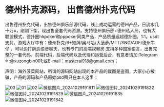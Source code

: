 # 德州扑克源码， 出售德州扑克代码
出售德州扑克代码，出售德州俱乐部源代码，线上成功运营的德州产品，日流水几十万u，刚刚下架，现出售全套代码资源。支持德州俱乐部+德州私人局，也有大联盟模式，德扑圈hhpoker和pppoker同类产品，产品质量远超德扑圈，1:1，usdt支付，游戏大厅中有：德州扑克/6+短牌/奥马哈/大菠萝/MTT/SNG/AOF/德州牛仔 ，可以边打牌边语音聊天，也有专门的高端视频房.支持多种国家语言，出售完整的一套代码，前端代码，后端代码以及代理和运营后台，有意者请加:Telegram✈:@xuzongbin001;或E-mail：masterai918@gmail.com；


声明：海外菠菜网站，所谓的源码网站出现的本产品的截图是盗图，大家小心被骗，产品的源码和产品原始psd图只在本人这里；



![03](https://github.com/user-attachments/assets/afc9ea87-44ef-45e6-aa8e-f6491dcb121c)
![01](https://github.com/user-attachments/assets/20c19859-a23a-4c42-835c-7591f350a125)
![02](https://github.com/user-attachments/assets/96c4bffd-e012-48a2-a817-2e2453a1a54a)
![微信图片_20241029191811](https://github.com/user-attachments/assets/11cee94b-eeea-4519-9727-30e88a737406)
![微信图片_20241029191822](https://github.com/user-attachments/assets/160bd558-4327-4ec1-b4a2-0889b5b305be)
![微信图片_20241029191829](https://github.com/user-attachments/assets/51b760e9-ddff-4190-b330-cdc2e4cfee93)
![微信图片_20241029191835](https://github.com/user-attachments/assets/c1c6955a-172b-4e5b-8fe3-e6325f3f6b38)
![微信图片_20241029191842](https://github.com/user-attachments/assets/c7beec6a-2757-484d-9757-87ca12b3bfac)






